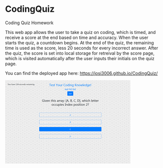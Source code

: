 # CodingQuiz
Coding Quiz Homework

This web app allows the user to take a quiz on coding, which is timed, and receive a score at the end based on time and accuracy.  When the user starts the quiz, a countdown begins.  At the end of the quiz, the remaining time is used as the score, less 20 seconds for every incorrect answer.  After the quiz, the score is set into local storage for retreival by the score page, which is visited automatically after the user inputs their initials on the quiz page.

You can find the deployed app here:  https://josi3006.github.io/CodingQuiz/

![Code Quiz Screenshot](CodeQuiz.png)
